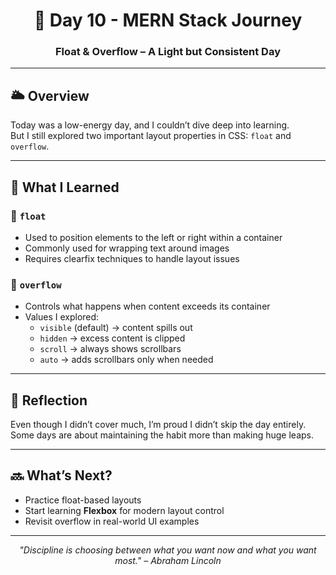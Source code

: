 <h1 align="center">📅 Day 10 - MERN Stack Journey</h1>
<h3 align="center">Float & Overflow – A Light but Consistent Day</h3>

---

## 🌥️ Overview

Today was a low-energy day, and I couldn’t dive deep into learning.  
But I still explored two important layout properties in CSS: `float` and `overflow`.

---

## 🧠 What I Learned

### 🧊 `float`
- Used to position elements to the left or right within a container
- Commonly used for wrapping text around images
- Requires clearfix techniques to handle layout issues

### 🌊 `overflow`
- Controls what happens when content exceeds its container
- Values I explored:
  - `visible` (default) → content spills out
  - `hidden` → excess content is clipped
  - `scroll` → always shows scrollbars
  - `auto` → adds scrollbars only when needed

---

## 🧭 Reflection

Even though I didn’t cover much, I’m proud I didn’t skip the day entirely.  
Some days are about maintaining the habit more than making huge leaps.

---

## 🔜 What’s Next?

- Practice float-based layouts  
- Start learning **Flexbox** for modern layout control  
- Revisit overflow in real-world UI examples

---

<p align="center"><em>"Discipline is choosing between what you want now and what you want most." – Abraham Lincoln</em></p>
